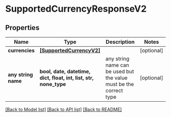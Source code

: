 # SupportedCurrencyResponseV2


## Properties
Name | Type | Description | Notes
------------ | ------------- | ------------- | -------------
**currencies** | [**[SupportedCurrencyV2]**](SupportedCurrencyV2.md) |  | [optional] 
**any string name** | **bool, date, datetime, dict, float, int, list, str, none_type** | any string name can be used but the value must be the correct type | [optional]

[[Back to Model list]](../README.md#documentation-for-models) [[Back to API list]](../README.md#documentation-for-api-endpoints) [[Back to README]](../README.md)


